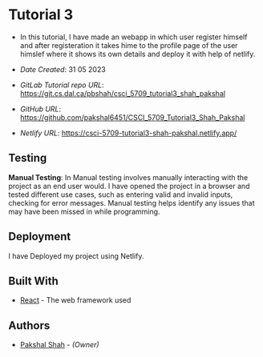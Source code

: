 <!--- The following README.md sample file was adapted from https://gist.github.com/PurpleBooth/109311bb0361f32d87a2#file-readme-template-md by Gabriella Mosquera for academic use ---> 
<!--- You may delete any comments in this sample README.md file. If needing to use as a .txt file then simply delete all comments, edit as needed, and save as a README.txt file --->



# Tutorial 3

* In this tutorial, I have made an webapp in which user register himself and after registeration it takes hime to the profile page of the user himslef where it shows its own details and deploy it with help of netlify. 

* *Date Created*: 31 05 2023
* *GitLab Tutorial repo URL*: <https://git.cs.dal.ca/pbshah/csci_5709_tutorial3_shah_pakshal>
* *GitHub URL*: <https://github.com/pakshal6451/CSCI_5709_Tutorial3_Shah_Pakshal>
* *Netlify URL*: <https://csci-5709-tutorial3-shah-pakshal.netlify.app/>

## Testing

**Manual Testing**: In Manual testing involves manually interacting with the project as an end user would. I have opened the project in a browser and tested different use cases, such as entering valid and invalid inputs, checking for error messages. Manual testing helps identify any issues that may have been missed in while programming.

## Deployment

I have Deployed my project using Netlify.

## Built With

<!--- Provide a list of the frameworks used to build this application, your list should include the name of the framework used, the url where the framework is available for download and what the framework was used for, see the example below --->

* [React](https://react.dev/) - The web framework used

## Authors

* [Pakshal Shah](pk277027@dal.ca) - *(Owner)*